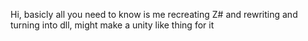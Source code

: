 Hi, basicly all you need to know is me recreating Z# and rewriting and turning into dll, might make a unity like thing for it
